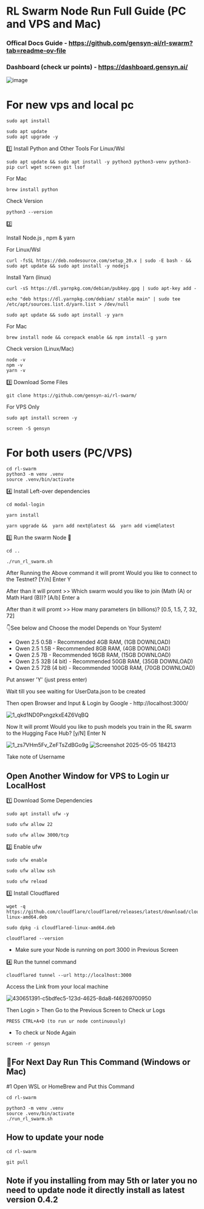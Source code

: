 # RL Swarm Node Run Full Guide (PC and VPS and Mac)

### Offical Docs Guide - https://github.com/gensyn-ai/rl-swarm?tab=readme-ov-file

### Dashboard (check ur points) - https://dashboard.gensyn.ai/ 

![image](https://github.com/user-attachments/assets/935a14ac-06f0-497a-b42d-5b3928038ee9)
# For new vps and local pc 
```
sudo apt install
```
```
sudo apt update
sudo apt upgrade -y
```

1️⃣ Install Python and Other Tools
For Linux/Wsl
```
sudo apt update && sudo apt install -y python3 python3-venv python3-pip curl wget screen git lsof
```
For Mac
```
brew install python
```
Check Version
```
python3 --version
```
2️⃣

Install Node.js , npm & yarn 

For Linux/Wsl 
```
curl -fsSL https://deb.nodesource.com/setup_20.x | sudo -E bash - && sudo apt update && sudo apt install -y nodejs
```
Install Yarn (linux)
```
curl -sS https://dl.yarnpkg.com/debian/pubkey.gpg | sudo apt-key add -
```
```
echo "deb https://dl.yarnpkg.com/debian/ stable main" | sudo tee /etc/apt/sources.list.d/yarn.list > /dev/null
```
```
sudo apt update && sudo apt install -y yarn
```
For Mac
```
brew install node && corepack enable && npm install -g yarn
```
Check version (Linux/Mac)
```
node -v 
npm -v
yarn -v
```


3️⃣  Download Some Files
```
git clone https://github.com/gensyn-ai/rl-swarm/
```

For VPS Only
```
sudo apt install screen -y
```
```
screen -S gensyn
```
# For both users (PC/VPS)
```
cd rl-swarm
python3 -m venv .venv
source .venv/bin/activate
```

4️⃣ Install Left-over dependencies
```
cd modal-login
```
```
yarn install
```
```
yarn upgrade &&  yarn add next@latest &&  yarn add viem@latest
```
5️⃣  Run the swarm Node 🚀
```
cd ..
```
```
./run_rl_swarm.sh
```
After Running the Above command it will promt Would you like to connect to the Testnet? [Y/n] Enter Y

After than it will promt >> Which swarm would you like to join (Math (A) or Math Hard (B))? [A/b] Enter a

After than it will promt >> How many parameters (in billions)? [0.5, 1.5, 7, 32, 72]

👇See below and Choose the model Depends on Your System!

- Qwen 2.5 0.5B                - Recommended 4GB RAM, (1GB DOWNLOAD)
- Qwen 2.5 1.5B                - Recommended 8GB RAM, (4GB DOWNLOAD)
- Qwen 2.5 7B                  - Recommended 16GB RAM, (15GB DOWNLOAD)
- Qwen 2.5 32B (4 bit)         - Recommended 50GB RAM, (35GB DOWNLOAD)
- Qwen 2.5 72B (4 bit)         - Recommended 100GB RAM, (70GB DOWNLOAD)

Put answer 'Y' (just press enter)

Wait till you see waiting for UserData.json to be created

Then open Browser and Input & Login by Google - http://localhost:3000/

![1_qkd1ND0PxngzkxE4Z6VqBQ](https://github.com/user-attachments/assets/19ceac2c-b3ff-47d6-8a7c-f4f584288241)

Now It will promt Would you like to push models you train in the RL swarm to the Hugging Face Hub? [y/N] Enter N

![1_zs7VHm5Fv_ZeFTsZdBGo9g](https://github.com/user-attachments/assets/123acf42-08bc-492b-aa13-d27359af9ce3)
![Screenshot 2025-05-05 184213](https://github.com/user-attachments/assets/34666357-8f50-428f-8cb1-2a4f74dbfda0)


Take note of Username

## Open Another Window for VPS to Login ur LocalHost

1️⃣ Download Some Dependencies 
```
sudo apt install ufw -y
```
```
sudo ufw allow 22
```
```
sudo ufw allow 3000/tcp
```

2️⃣ Enable ufw
```
sudo ufw enable
```
```
sudo ufw allow ssh
```
```
sudo ufw reload
```

3️⃣ Install Cloudflared
```
wget -q https://github.com/cloudflare/cloudflared/releases/latest/download/cloudflared-linux-amd64.deb
````
```
sudo dpkg -i cloudflared-linux-amd64.deb
```
```
cloudflared --version
```
- Make sure your Node is running on port 3000 in Previous Screen

4️⃣ Run the tunnel command
```
cloudflared tunnel --url http://localhost:3000
```
Access the Link from your local machine

![430651391-c5bdfec5-123d-4625-8da8-f46269700950](https://github.com/user-attachments/assets/93590db1-9d6b-4a86-9d44-337506b6c06c)



Then Login > Then Go to the Previous Screen to Check ur Logs

```
PRESS CTRL+A+D (to run ur node continuously)
```
- To check ur Node Again
```
screen -r gensyn
```
## 🔶For Next Day Run This Command (Windows or Mac)

#1 Open WSL or HomeBrew and Put this Command 
```
cd rl-swarm
```
```
python3 -m venv .venv
source .venv/bin/activate
./run_rl_swarm.sh
```

## How to update your node

```
cd rl-swarm
```
```
git pull
```
## Note if  you installing from  may  5th or later you no need to update node it directly install as latest version 0.4.2
